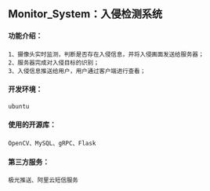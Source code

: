 ## Monitor_System：入侵检测系统

#### 功能介绍：
    1、摄像头实时监测，判断是否存在入侵信息，并将入侵画面发送给服务器；
    2、服务器完成对入侵目标的识别；
    3、入侵信息推送给用户，用户通过客户端进行查看；

#### 开发环境：
    ubuntu 

#### 使用的开源库：
    OpenCV、MySQL、gRPC、Flask

#### 第三方服务：
    极光推送、阿里云短信服务 
